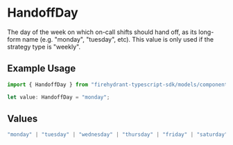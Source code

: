 # HandoffDay

The day of the week on which on-call shifts should hand off, as its long-form name (e.g. "monday", "tuesday", etc). This value is only used if the strategy type is "weekly".

## Example Usage

```typescript
import { HandoffDay } from "firehydrant-typescript-sdk/models/components";

let value: HandoffDay = "monday";
```

## Values

```typescript
"monday" | "tuesday" | "wednesday" | "thursday" | "friday" | "saturday" | "sunday"
```